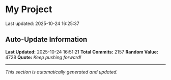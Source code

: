 # My Project


Last updated: 2025-10-24 16:25:37




















































































































































































































































































































































































































































































































































































































































































































































































































































































































































































































































































































































































































































































































































































































































































































































































































































































































































































































































































































































































































































































































































































































































































































































































































































































































































































































































## Auto-Update Information

**Last Updated:** 2025-10-24 16:51:21
**Total Commits:** 2157
**Random Value:** 4728
**Quote:** _Keep pushing forward!_

---
_This section is automatically generated and updated._
